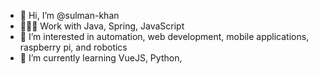 - 👋 Hi, I’m @sulman-khan
- 👨🏽‍💻 Work with Java, Spring, JavaScript
- 👀 I’m interested in automation, web development, mobile applications, raspberry pi, and robotics
- 🌱 I’m currently learning VueJS, Python, 


<!---
sulman-khan/sulman-khan is a ✨ special ✨ repository because its `README.md` (this file) appears on your GitHub profile.
You can click the Preview link to take a look at your changes.
--->
